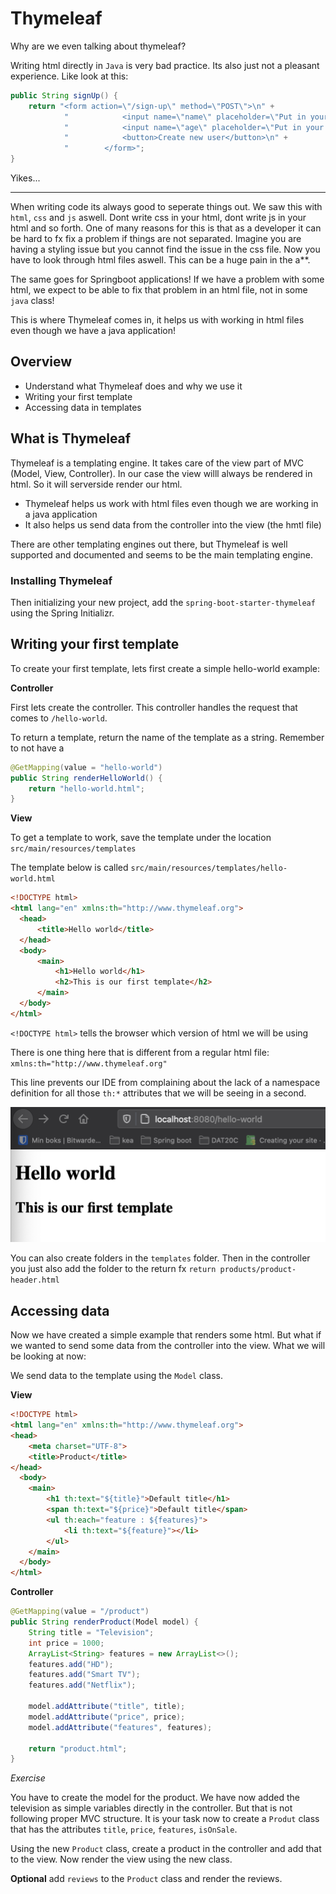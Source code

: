 

# Thymeleaf

Why are we even talking about thymeleaf?

Writing html directly in `Java` is very bad practice. Its also just not a pleasant experience. Like look at this:

```java
public String signUp() {
    return "<form action=\"/sign-up\" method=\"POST\">\n" +
            "            <input name=\"name\" placeholder=\"Put in your name\" type=\"text\">\n" +
            "            <input name=\"age\" placeholder=\"Put in your age\" type=\"text\">\n" +
            "            <button>Create new user</button>\n" +
            "        </form>";
}
```

Yikes...

---

When writing code its always good to seperate things out. We saw this with `html`, `css` and `js` aswell. Dont write css in your html, dont write js in your html and so forth. One of many reasons for this is that as a developer it can be hard to fx fix a problem if things are not separated. Imagine you are having a styling issue but you cannot find the issue in the css file. Now you have to look through html files aswell. This can be a huge pain in the a**. 

The same goes for Springboot applications! If we have a problem with some html, we expect to be able to fix that problem in an html file, not in some  `java` class!

This is where Thymeleaf comes in, it helps us with working in html files even though we have a java application!



## Overview

- Understand what Thymeleaf does and why we use it
- Writing your first template
- Accessing data in templates



## What is Thymeleaf

Thymeleaf is a templating engine. It takes care of the view part of MVC (Model, View, Controller). In our case the view willl always be rendered in html. So it will serverside render our html.

- Thymeleaf helps us work with html files even though we are working in a java application
- It also helps us send data from the controller into the view (the hmtl file)

There are other templating engines out there, but Thymeleaf is well supported and documented and seems to be the main templating engine.



### Installing Thymeleaf

Then initializing your new project, add the `spring-boot-starter-thymeleaf` using the Spring Initializr.



## Writing your first template

To create your first template, lets first create a simple hello-world example:



**Controller**

First lets create the controller. This controller handles the request that comes to `/hello-world`.

To return a template, return the name of the template as a string. Remember to not have a 

```java
@GetMapping(value = "hello-world")
public String renderHelloWorld() {
    return "hello-world.html";
}
```



**View**

To get a template to work, save the template under the location  `src/main/resources/templates`

The template below is called `src/main/resources/templates/hello-world.html`

```html
<!DOCTYPE html>
<html lang="en" xmlns:th="http://www.thymeleaf.org">
  <head>
      <title>Hello world</title>
  </head>
  <body>
      <main>
          <h1>Hello world</h1>
          <h2>This is our first template</h2>
      </main>
  </body>
</html>
```

`<!DOCTYPE html>`  tells the browser which version of html we will be using

There is one thing here that is different from a regular html file: ` xmlns:th="http://www.thymeleaf.org"`

This line prevents our IDE from complaining about the lack of a namespace definition for all those `th:*` attributes that we will be seeing in a second. 



![Screenshot 2021-02-16 at 11.24.12](./assets/first-template.png)



You can also create folders in the `templates` folder. Then in the controller you just also add the folder to the return fx `return products/product-header.html`



## Accessing data

Now we have created a simple example that renders some html. But what if we wanted to send some data from the controller into the view. What we will be looking at now:

We send data to the template using the `Model` class. 



**View**

```html
<!DOCTYPE html>
<html lang="en" xmlns:th="http://www.thymeleaf.org">
<head>
    <meta charset="UTF-8">
    <title>Product</title>
</head>
  <body>
    <main>
        <h1 th:text="${title}">Default title</h1>
        <span th:text="${price}">Default title</span>
        <ul th:each="feature : ${features}">
            <li th:text="${feature}"></li>
        </ul>
    </main>
  </body>
</html>
```



**Controller**

```java
@GetMapping(value = "/product")
public String renderProduct(Model model) {
    String title = "Television";
    int price = 1000;
    ArrayList<String> features = new ArrayList<>();
    features.add("HD");
    features.add("Smart TV");
    features.add("Netflix");

    model.addAttribute("title", title);
    model.addAttribute("price", price);
    model.addAttribute("features", features);

    return "product.html";
}
```



*Exercise*

You have to create the model for the product. We have now added the television as simple variables directly in the controller. But that is not following proper MVC structure. It is your task now to create a `Produt` class that has the attributes `title`,  `price`,  `features`, `isOnSale`. 

Using the new `Product` class, create a product in the controller and add that to the view. Now render the view using the new class. 

**Optional** add `reviews` to the `Product` class and render the reviews.

